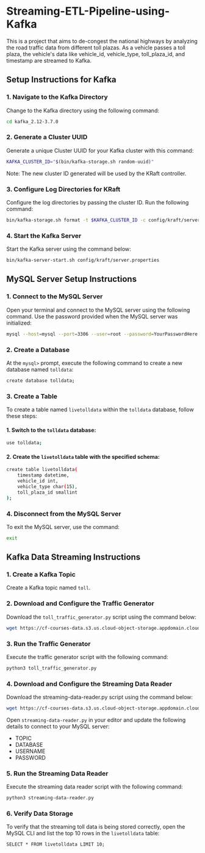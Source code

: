 # Streaming-ETL-Pipeline-using-Kafka
This is a project that aims to de-congest the national highways by analyzing the road traffic data from different toll plazas. As a vehicle passes a toll plaza, the vehicle's data like vehicle_id, vehicle_type, toll_plaza_id, and timestamp are streamed to Kafka. 

## Setup Instructions for Kafka

### 1. Navigate to the Kafka Directory

Change to the Kafka directory using the following command:
```bash
cd kafka_2.12-3.7.0
```

### 2. Generate a Cluster UUID
Generate a unique Cluster UUID for your Kafka cluster with this command:
```bash
KAFKA_CLUSTER_ID="$(bin/kafka-storage.sh random-uuid)"
```
Note: The new cluster ID generated will be used by the KRaft controller.

### 3. Configure Log Directories for KRaft
Configure the log directories by passing the cluster ID. Run the following command:
```bash
bin/kafka-storage.sh format -t $KAFKA_CLUSTER_ID -c config/kraft/server.properties
```

### 4. Start the Kafka Server
Start the Kafka server using the command below:
```bash
bin/kafka-server-start.sh config/kraft/server.properties
```

## MySQL Server Setup Instructions

### 1. Connect to the MySQL Server

Open your terminal and connect to the MySQL server using the following command. Use the password provided when the MySQL server was initialized:

```bash
mysql --host=mysql --port=3306 --user=root --password=YourPasswordHere
```

### 2. Create a Database
At the `mysql>` prompt, execute the following command to create a new database named `tolldata`:
```bash
create database tolldata;
```

### 3. Create a Table
To create a table named `livetolldata` within the `tolldata` database, follow these steps:
#### 1. Switch to the `tolldata` database:
```bash
use tolldata;
```
#### 2. Create the `livetolldata` table with the specified schema:
```bash
create table livetolldata(
    timestamp datetime,
    vehicle_id int,
    vehicle_type char(15),
    toll_plaza_id smallint
);
```
### 4. Disconnect from the MySQL Server
To exit the MySQL server, use the command:
```bash
exit
```
## Kafka Data Streaming Instructions

### 1. Create a Kafka Topic
Create a Kafka topic named `toll`.

### 2. Download and Configure the Traffic Generator
Download the `toll_traffic_generator.py` script using the command below:

```bash
wget https://cf-courses-data.s3.us.cloud-object-storage.appdomain.cloud/IBM-DB0250EN-SkillsNetwork/labs/Final%20Assignment/toll_traffic_generator.py
```
### 3. Run the Traffic Generator
Execute the traffic generator script with the following command:
```bash
python3 toll_traffic_generator.py
```

### 4. Download and Configure the Streaming Data Reader
Download the streaming-data-reader.py script using the command below:
```bash
wget https://cf-courses-data.s3.us.cloud-object-storage.appdomain.cloud/vVxmU5uatDowvAIKRZrFjg/streaming-data-reader.py
```
Open `streaming-data-reader.py` in your editor and update the following details to connect to your MySQL server:
- TOPIC
- DATABASE
- USERNAME
- PASSWORD

### 5. Run the Streaming Data Reader
Execute the streaming data reader script with the following command:
```bash
python3 streaming-data-reader.py
```

### 6. Verify Data Storage
To verify that the streaming toll data is being stored correctly, open the MySQL CLI and list the top 10 rows in the `livetolldata` table:
```
SELECT * FROM livetolldata LIMIT 10;
```



